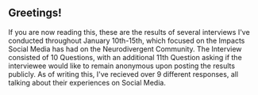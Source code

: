 ## Greetings!

If you are now reading this, these are the results of several interviews I've conducted throughout January 10th-15th, which focused on the Impacts Social Media has had on the Neurodivergent Community.
The Interview consisted of 10 Questions, with an additional 11th Question asking if the interviewee would like to remain anonymous upon posting the results publicly. As of writing this, I've recieved over 9 different responses, all talking about their experiences on Social Media. 
